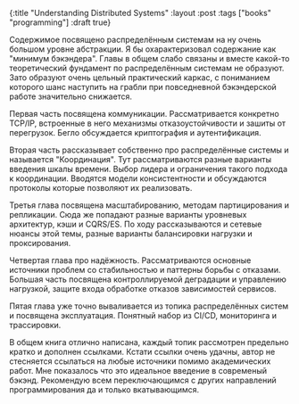{:title "Understanding Distributed Systems"
 :layout :post
 :tags  ["books" "programming"]
 :draft true}

Содержимое посвящено распределённым системам на ну очень большом уровне абстракции. Я бы охарактеризовал содержание как "минимум бэкэндера". Главы в общем слабо связаны и вместе какой-то теоретический фундамент по распределённым системам не образуют. Зато образуют очень цельный практический каркас, с пониманием которого шанс наступить на грабли при повседневной бэкэндерской работе значительно снижается.

Первая часть посвящена коммуникации. Рассматривается конкретно TCP/IP, встроенные в него механизмы отказоустойчивости и зашиты от перегрузок. Бегло обсуждается криптография и аутентификация.

Вторая часть рассказывает собственно про распределённые системы и называется "Координация". Тут рассматриваются разные варианты введения шкалы времени. Выбор лидера и ограничения такого подхода к координации. Вводятся модели консистентности и обсуждаются протоколы которые позволяют их реализовать.

Третья глава посвящена масштабированию, методам партицирования и репликации. Сюда же попадают разные варианты уровневых архитектур, кэши и CQRS/ES. По ходу рассказываются и сетевые нюансы этой темы, разные варианты балансировки нагрузки и проксирования.

Четвертая глава про надёжность. Рассматриваются основные источники проблем со стабильностью и паттерны борьбы с отказами. Большая часть посвящена контроллируемой деградации и управлению нагрузкой, защите входа обработке отказов зависимостей сервисов.

Пятая глава уже точно вываливается из топика распределённых систем и посвящена эксплуатация. Понятный набор из CI/CD, мониторинга и трассировки.

В общем книга отлично написана, каждый топик рассмотрен предельно кратко и дополнен ссылками. Кстати ссылки очень удачны, автор не стесняется ссылаться на любые источники помимо академических работ. Мне показалось что это идеальное введение в современый бэкэнд. Рекомендую всем переключающимся с других направлений программирования да и только вкатывающимся.
